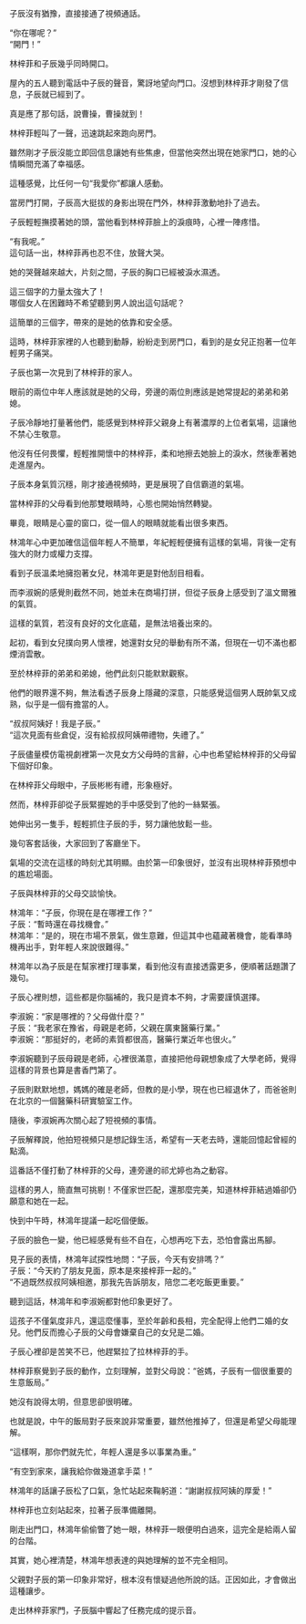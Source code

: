 子辰沒有猶豫，直接接通了視頻通話。

“你在哪呢？”  
“開門！”

林梓菲和子辰幾乎同時開口。

屋內的五人聽到電話中子辰的聲音，驚訝地望向門口。沒想到林梓菲才剛發了信息，子辰就已經到了。

真是應了那句話，說曹操，曹操就到！

林梓菲輕叫了一聲，迅速跳起來跑向房門。

雖然剛才子辰沒能立即回信息讓她有些焦慮，但當他突然出現在她家門口，她的心情瞬間充滿了幸福感。

這種感覺，比任何一句“我愛你”都讓人感動。

當房門打開，子辰高大挺拔的身影出現在門外，林梓菲激動地扑了過去。

子辰輕輕撫摸著她的頭，當他看到林梓菲臉上的淚痕時，心裡一陣疼惜。

“有我呢。”  
這句話一出，林梓菲再也忍不住，放聲大哭。

她的哭聲越來越大，片刻之間，子辰的胸口已經被淚水濕透。

這三個字的力量太強大了！  
哪個女人在困難時不希望聽到男人說出這句話呢？

這簡單的三個字，帶來的是她的依靠和安全感。

這時，林梓菲家裡的人也聽到動靜，紛紛走到房門口，看到的是女兒正抱著一位年輕男子痛哭。

子辰也第一次見到了林梓菲的家人。

眼前的兩位中年人應該就是她的父母，旁邊的兩位則應該是她常提起的弟弟和弟媳。

子辰冷靜地打量著他們，能感覺到林梓菲父親身上有著濃厚的上位者氣場，這讓他不禁心生敬意。

他沒有任何畏懼，輕輕推開懷中的林梓菲，柔和地擦去她臉上的淚水，然後牽著她走進屋內。

子辰本身氣質沉穩，剛才接通視頻時，更是展現了自信霸道的氣場。

當林梓菲的父母看到他那雙眼睛時，心態也開始悄然轉變。

畢竟，眼睛是心靈的窗口，從一個人的眼睛就能看出很多東西。

林鴻年心中更加確信這個年輕人不簡單，年紀輕輕便擁有這樣的氣場，背後一定有強大的財力或權力支撐。

看到子辰溫柔地擁抱著女兒，林鴻年更是對他刮目相看。

而李淑婉的感覺則截然不同，她並未在商場打拼，但從子辰身上感受到了溫文爾雅的氣質。

這樣的氣質，若沒有良好的文化底蘊，是無法培養出來的。

起初，看到女兒撲向男人懷裡，她還對女兒的舉動有所不滿，但現在一切不滿也都煙消雲散。

至於林梓菲的弟弟和弟媳，他們此刻只能默默觀察。

他們的眼界還不夠，無法看透子辰身上隱藏的深意，只能感覺這個男人既帥氣又成熟，似乎是一個有擔當的人。

“叔叔阿姨好！我是子辰。”  
“這次見面有些倉促，沒有給叔叔阿姨帶禮物，失禮了。”

子辰儘量模仿電視劇裡第一次見女方父母時的言辭，心中也希望給林梓菲的父母留下個好印象。

在林梓菲父母眼中，子辰彬彬有禮，形象極好。

然而，林梓菲卻從子辰緊握她的手中感受到了他的一絲緊張。

她伸出另一隻手，輕輕抓住子辰的手，努力讓他放鬆一些。

幾句客套話後，大家回到了客廳坐下。

氣場的交流在這樣的時刻尤其明顯。由於第一印象很好，並沒有出現林梓菲預想中的尷尬場面。

子辰與林梓菲的父母交談愉快。

林鴻年：“子辰，你現在是在哪裡工作？”  
子辰：“暫時還在尋找機會。”  
林鴻年：“是的，現在市場不景氣，做生意難，但這其中也蘊藏著機會，能看準時機再出手，對年輕人來說很難得。”

林鴻年以為子辰是在幫家裡打理事業，看到他沒有直接透露更多，便順著話題讚了幾句。

子辰心裡則想，這些都是你腦補的，我只是資本不夠，才需要謹慎選擇。

李淑婉：“家是哪裡的？父母做什麼？”  
子辰：“我老家在豫省，母親是老師，父親在廣東醫藥行業。”  
李淑婉：“那挺好的，老師的素質都很高，醫藥行業近年也很火。”

李淑婉聽到子辰母親是老師，心裡很滿意，直接把他母親想象成了大學老師，覺得這樣的背景也算是書香門第了。

子辰則默默地想，媽媽的確是老師，但教的是小學，現在也已經退休了，而爸爸則在北京的一個醫藥科研實驗室工作。

隨後，李淑婉再次關心起了短視頻的事情。

子辰解釋說，他拍短視頻只是想記錄生活，希望有一天老去時，還能回憶起曾經的點滴。

這番話不僅打動了林梓菲的父母，連旁邊的祁尤婷也為之動容。

這樣的男人，簡直無可挑剔！不僅家世匹配，還那麼完美，知道林梓菲結過婚卻仍願意和她在一起。

快到中午時，林鴻年提議一起吃個便飯。

子辰的臉色一變，他已經感覺有些不自在，心想再吃下去，恐怕會露出馬腳。

見子辰的表情，林鴻年試探性地問：“子辰，今天有安排嗎？”  
子辰：“今天約了朋友見面，原本是來接梓菲一起的。”  
“不過既然叔叔阿姨相邀，那我先告訴朋友，陪您二老吃飯更重要。”

聽到這話，林鴻年和李淑婉都對他印象更好了。

這孩子不僅氣度非凡，還這麼懂事，至於年齡和長相，完全配得上他們二婚的女兒。他們反而擔心子辰的父母會嫌棄自己的女兒是二婚。

子辰心裡卻是苦笑不已，他趕緊拉了拉林梓菲的手。

林梓菲察覺到子辰的動作，立刻理解，並對父母說：“爸媽，子辰有一個很重要的生意飯局。”

她沒有說得太明，但意思卻很明確。

也就是說，中午的飯局對子辰來說非常重要，雖然他推掉了，但還是希望父母能理解。

“這樣啊，那你們就先忙，年輕人還是多以事業為重。”

“有空到家來，讓我給你做幾道拿手菜！”

林鴻年的話讓子辰松了口氣，急忙站起來鞠躬道：“謝謝叔叔阿姨的厚愛！”

林梓菲也立刻站起來，拉著子辰準備離開。

剛走出門口，林鴻年偷偷瞥了她一眼，林梓菲一眼便明白過來，這完全是給兩人留的台階。

其實，她心裡清楚，林鴻年想表達的與她理解的並不完全相同。

父親對子辰的第一印象非常好，根本沒有懷疑過他所說的話。正因如此，才會做出這種讓步。

走出林梓菲家門，子辰腦中響起了任務完成的提示音。
